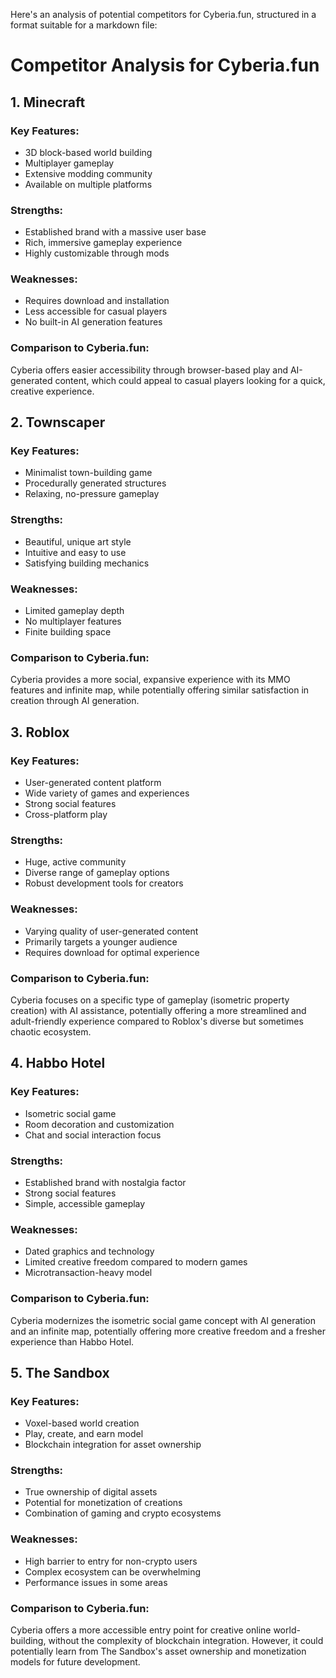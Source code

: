 Here's an analysis of potential competitors for Cyberia.fun, structured in a format suitable for a
markdown file:

# Competitor Analysis for Cyberia.fun

## 1. Minecraft

### Key Features:

-   3D block-based world building
-   Multiplayer gameplay
-   Extensive modding community
-   Available on multiple platforms

### Strengths:

-   Established brand with a massive user base
-   Rich, immersive gameplay experience
-   Highly customizable through mods

### Weaknesses:

-   Requires download and installation
-   Less accessible for casual players
-   No built-in AI generation features

### Comparison to Cyberia.fun:

Cyberia offers easier accessibility through browser-based play and AI-generated content, which could
appeal to casual players looking for a quick, creative experience.

## 2. Townscaper

### Key Features:

-   Minimalist town-building game
-   Procedurally generated structures
-   Relaxing, no-pressure gameplay

### Strengths:

-   Beautiful, unique art style
-   Intuitive and easy to use
-   Satisfying building mechanics

### Weaknesses:

-   Limited gameplay depth
-   No multiplayer features
-   Finite building space

### Comparison to Cyberia.fun:

Cyberia provides a more social, expansive experience with its MMO features and infinite map, while
potentially offering similar satisfaction in creation through AI generation.

## 3. Roblox

### Key Features:

-   User-generated content platform
-   Wide variety of games and experiences
-   Strong social features
-   Cross-platform play

### Strengths:

-   Huge, active community
-   Diverse range of gameplay options
-   Robust development tools for creators

### Weaknesses:

-   Varying quality of user-generated content
-   Primarily targets a younger audience
-   Requires download for optimal experience

### Comparison to Cyberia.fun:

Cyberia focuses on a specific type of gameplay (isometric property creation) with AI assistance,
potentially offering a more streamlined and adult-friendly experience compared to Roblox's diverse
but sometimes chaotic ecosystem.

## 4. Habbo Hotel

### Key Features:

-   Isometric social game
-   Room decoration and customization
-   Chat and social interaction focus

### Strengths:

-   Established brand with nostalgia factor
-   Strong social features
-   Simple, accessible gameplay

### Weaknesses:

-   Dated graphics and technology
-   Limited creative freedom compared to modern games
-   Microtransaction-heavy model

### Comparison to Cyberia.fun:

Cyberia modernizes the isometric social game concept with AI generation and an infinite map,
potentially offering more creative freedom and a fresher experience than Habbo Hotel.

## 5. The Sandbox

### Key Features:

-   Voxel-based world creation
-   Play, create, and earn model
-   Blockchain integration for asset ownership

### Strengths:

-   True ownership of digital assets
-   Potential for monetization of creations
-   Combination of gaming and crypto ecosystems

### Weaknesses:

-   High barrier to entry for non-crypto users
-   Complex ecosystem can be overwhelming
-   Performance issues in some areas

### Comparison to Cyberia.fun:

Cyberia offers a more accessible entry point for creative online world-building, without the
complexity of blockchain integration. However, it could potentially learn from The Sandbox's asset
ownership and monetization models for future development.
